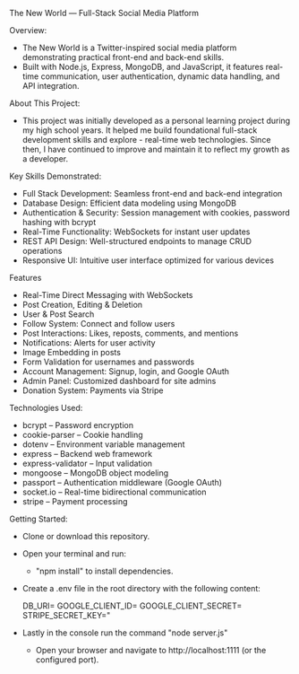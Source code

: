 The New World — Full-Stack Social Media Platform

Overview:
  - The New World is a Twitter-inspired social media platform demonstrating practical front-end and back-end skills.
  - Built with Node.js, Express, MongoDB, and JavaScript, it features real-time communication, user authentication, dynamic data handling, and API integration.

About This Project:
  - This project was initially developed as a personal learning project during my high school years. It helped me build foundational full-stack development skills and explore - real-time web technologies. Since then, I have continued to improve and maintain it to reflect my growth as a developer.

Key Skills Demonstrated:
  - Full Stack Development: Seamless front-end and back-end integration
  - Database Design: Efficient data modeling using MongoDB
  - Authentication & Security: Session management with cookies, password hashing with bcrypt
  - Real-Time Functionality: WebSockets for instant user updates
  - REST API Design: Well-structured endpoints to manage CRUD operations
  - Responsive UI: Intuitive user interface optimized for various devices

Features
  - Real-Time Direct Messaging with WebSockets
  - Post Creation, Editing & Deletion
  - User & Post Search
  - Follow System: Connect and follow users
  - Post Interactions: Likes, reposts, comments, and mentions
  - Notifications: Alerts for user activity
  - Image Embedding in posts
  - Form Validation for usernames and passwords
  - Account Management: Signup, login, and Google OAuth
  - Admin Panel: Customized dashboard for site admins
  - Donation System: Payments via Stripe

Technologies Used:
  - bcrypt – Password encryption
  - cookie-parser – Cookie handling
  - dotenv – Environment variable management
  - express – Backend web framework
  - express-validator – Input validation
  - mongoose – MongoDB object modeling
  - passport – Authentication middleware (Google OAuth)
  - socket.io – Real-time bidirectional communication
  - stripe – Payment processing

Getting Started:
  - Clone or download this repository.
  - Open your terminal and run: 
    - "npm install"
    to install dependencies.
  - Create a .env file in the root directory with the following content:

    DB_URI=<your mongoDB database key>
    GOOGLE_CLIENT_ID=<your google client id>
    GOOGLE_CLIENT_SECRET=<your google secret key>
    STRIPE_SECRET_KEY=<your stripe secret key>"
    
  - Lastly in the console run the command "node server.js"
    - Open your browser and navigate to http://localhost:1111 (or the configured port).